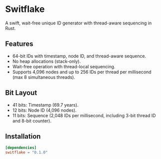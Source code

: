 # Switflake

A swift, wait-free unique ID generator with thread-aware sequencing in Rust.

## Features
- 64-bit IDs with timestamp, node ID, and thread-aware sequence.
- No heap allocations (stack-only).
- Wait-free operation with thread-local sequencing.
- Supports 4,096 nodes and up to 256 IDs per thread per millisecond (max 8 simultaneous threads).

## Bit Layout
- 41 bits: Timestamp (69.7 years).
- 12 bits: Node ID (4,096 nodes).
- 11 bits: Sequence (2,048 IDs per millisecond, including 3-bit thread ID and 8-bit counter).

## Installation
```toml
[dependencies]
switflake = "0.1.0"